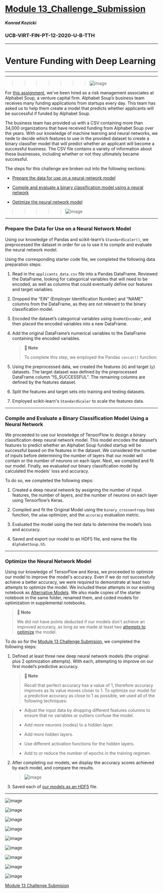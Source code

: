 # [Module 13_Challenge_Submission](https://github.com/sfkonrad/M13_Challenge_Submission/blob/main/M13_Challenge_Submision/M13_Challenge_KonradK_venture_funding_with_deep_learning.ipynb)

##### Konrad Kozicki
### UCB-VIRT-FIN-PT-12-2020-U-B-TTH
---

# Venture Funding with Deep Learning


---
---
>>>>>>> ![image](https://github.com/sfkonrad/M13_Challenge_Submission/blob/main/M13_Challenge_Submision/Documentation/Images/M13C_plot_optimizers_loss_00.jpg)







For [this assignment](https://github.com/sfkonrad/M13_Challenge_Submission/blob/main/M13_Challenge_Submision/M13_Challenge_KonradK_venture_funding_with_deep_learning.ipynb), we've been hired as a risk management associates at Alphabet Soup, a venture capital firm. Alphabet Soup’s business team receives many funding applications from startups every day. This team has asked us to help them create a model that predicts whether applicants will be successful if funded by Alphabet Soup.

The business team has provided us with a CSV containing more than 34,000 organizations that have received funding from Alphabet Soup over the years. With our knowledge of machine learning and neural networks, we nede to decide which features to use in the provided dataset to create a binary classifier model that will predict whether an applicant will become a successful business. The CSV file contains a variety of information about these businesses, including whether or not they ultimately became successful.


The steps for this challenge are broken out into the following sections:

* [Prepare the data for use on a neural network model](https://github.com/sfkonrad/M13_Challenge_Submission#prepare-the-data-for-use-on-a-neural-network-model)

* [Compile and evaluate a binary classification model using a neural network](https://github.com/sfkonrad/M13_Challenge_Submission#compile-and-evaluate-a-binary-classification-model-using-a-neural-network)

* [Optimize the neural network model](https://github.com/sfkonrad/M13_Challenge_Submission#optimize-the-neural-network-model)



>>>>> ![image](https://github.com/sfkonrad/M13_Challenge_Submission/blob/main/M13_Challenge_Submision/Documentation/Images/M13C_plot_metrics_01.jpg) 

---


### Prepare the Data for Use on a Neural Network Model 

Using our knowledge of Pandas and scikit-learn’s `StandardScaler()`, we preprocessed the dataset in order for us to use it to compile and evaluate the neural network model.

Using the corresponding starter code file, we completed the following data preparation steps:

1. Read in the `applicants_data.csv` file into a Pandas DataFrame. Reviewed the DataFrame, looking for categorical variables that will need to be encoded, as well as columns that could eventually define our features and target variables.   

2. Dropped the “EIN” (Employer Identification Number) and “NAME” columns from the DataFrame, as they are not relevant to the binary classification model.
 
3. Encoded the dataset’s categorical variables using `OneHotEncoder`, and then placed the encoded variables into a new DataFrame.

4. Add the original DataFrame’s numerical variables to the DataFrame containing the encoded variables.

    > **📝 Note** 
    >  
    > To complete this step, we employed the Pandas `concat()` function.

5. Using the preprocessed data, we created the features (`X`) and target (`y`) datasets. The target dataset was defined by the preprocessed DataFrame column “IS_SUCCESSFUL”. The remaining columns are defined by the features dataset. 

6. Split the features and target sets into training and testing datasets.

7. Employed scikit-learn's `StandardScaler` to scale the features data.


---

### Compile and Evaluate a Binary Classification Model Using a Neural Network

We proceeded to use our knowledge of TensorFlow to design a binary classification deep neural network model. This model encodes the dataset’s features to predict whether an Alphabet Soup funded startup will be successful based on the features in the dataset. We considered the number of inputs before determining the number of layers that our model will contain or the number of neurons on each layer. Next, we compiled and fit our model. Finally, we evaluated our binary classification model by calculated the models' loss and accuracy. 
 
To do so, we completed the following steps:

1. Created a deep neural network by assigning the number of input features, the number of layers, and the number of neurons on each layer using Tensorflow’s Keras.

2. Compiled and fit the Original Model using the `binary_crossentropy` loss function, the `adam` optimizer, and the `accuracy` evaluation metric.

3. Evaluated the model using the test data to determine the model’s loss and accuracy.

4. Saved and export our model to an HDF5 file, and name the file `AlphabetSoup.h5`. 



---

### Optimize the Neural Network Model

Using our knowledge of TensorFlow and Keras, we proceeded to optimize our model to improve the model's accuracy. Even if we do not successfully achieve a better accuracy, we were required to demonstrate at least two attempts to optimize the model. We included these attempts in our existing notebook as [Alternative Models](https://github.com/sfkonrad/M13_Challenge_Submission/tree/main/M13_Challenge_Submision/Resources). We also made copies of the starter notebook in the same folder, renamed them, and coded models for optimization in supplemental notebooks. 

   > **📝 Note** 
   > 
   > We did not have points deducted if our models don't achieve an improved accuracy, as long as we made at least two [attempts to optimize](https://github.com/sfkonrad/M13_Challenge_Submission/tree/main/M13_Challenge_Submision/Resources/Alt_Models) the model.

To do so for the [Module 13 Challenge Submision](https://github.com/sfkonrad/M13_Challenge_Submission/blob/main/M13_Challenge_Submision/M13_Challenge_KonradK_venture_funding_with_deep_learning.ipynb), we completed the following steps:

1. Defined at least three new deep neural network models (the original plus 2 optimization attempts). With each, attempting to improve on our first model’s predictive accuracy.

    > **📝 Note** 
    >  
    > Recall that perfect accuracy has a value of 1, therefore accuracy improves as its value moves closer to 1. To optimize our model for a predictive accuracy as close to 1 as possible, we used all of the following techniques:
>
> * Adjust the input data by dropping different features columns to ensure that no variables or outliers confuse the model.
>
> * Add more neurons (nodes) to a hidden layer.
>
> * Add more hidden layers.
>
> * Use different activation functions for the hidden layers.
>
> * Add to or reduce the number of epochs in the training regimen.

2. After completing our models, we display the accuracy scores achieved by each model, and compare the results.
    > ![image](https://github.com/sfkonrad/M13_Challenge_Submission/blob/main/M13_Challenge_Submision/Documentation/Images/M13C_baseline_comps_0_000.jpg)


3. Saved each of [our models as an HDF5](https://github.com/sfkonrad/M13_Challenge_Submission/tree/main/M13_Challenge_Submision/Resources) file.

---

![image](https://github.com/sfkonrad/M13_Challenge_Submission/blob/main/M13_Challenge_Submision/Documentation/Images/M13C_plot_optimizers_accuracy_000.jpg)

![image](https://github.com/sfkonrad/M13_Challenge_Submission/blob/main/M13_Challenge_Submision/Documentation/Images/M13C_plot_optimizers_loss_000.jpg)

![image](https://github.com/sfkonrad/M13_Challenge_Submission/blob/main/M13_Challenge_Submision/Documentation/Images/M13C_plot_optimizers_loss_00.jpg)





![image](https://github.com/sfkonrad/M13_Challenge_Submission/blob/main/M13_Challenge_Submision/Documentation/Images/M13C_plot_mean_nodes_loss_01.jpg)

![image](https://github.com/sfkonrad/M13_Challenge_Submission/blob/main/M13_Challenge_Submision/Documentation/Images/M13C_plot_mean_nodes_accuracy_01.jpg)


![image](https://github.com/sfkonrad/M13_Challenge_Submission/blob/main/M13_Challenge_Submision/Documentation/Images/M13C_plot_optimizers_accuracy_01.jpg)

![image](https://github.com/sfkonrad/M13_Challenge_Submission/blob/main/M13_Challenge_Submision/Documentation/Images/M13C_plot_metrics_01.jpg)


![image]()

![image]()









[Module 13 Challenge Submision](https://github.com/sfkonrad/M13_Challenge_Submission/blob/main/M13_Challenge_Submision/M13_Challenge_KonradK_venture_funding_with_deep_learning.ipynb)